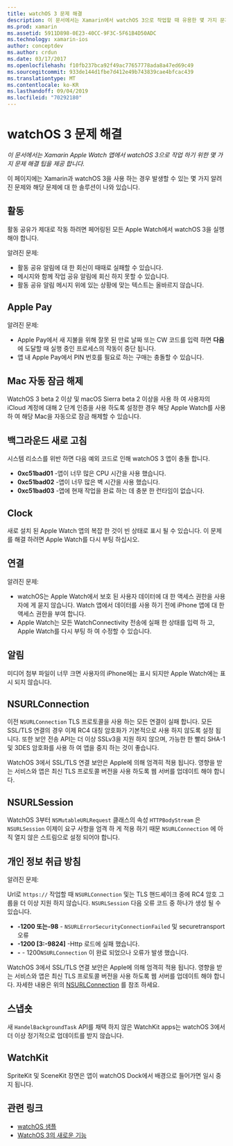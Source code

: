 ```yaml
---
title: watchOS 3 문제 해결
description: 이 문서에서는 Xamarin에서 watchOS 3으로 작업할 때 유용한 몇 가지 문제 해결 팁을 제공 합니다. 팁은 활동, Apple Pay, 백그라운드 새로 고침, NSURLConnection, 개인 정보 보호 등에 관련 됩니다.
ms.prod: xamarin
ms.assetid: 5911D898-0E23-40CC-9F3C-5F61B4D50ADC
ms.technology: xamarin-ios
author: conceptdev
ms.author: crdun
ms.date: 03/17/2017
ms.openlocfilehash: f10fb237bca92f49ac77657778ada8a47ed69c49
ms.sourcegitcommit: 933de144d1fbe7d412e49b743839cae4bfcac439
ms.translationtype: MT
ms.contentlocale: ko-KR
ms.lasthandoff: 09/04/2019
ms.locfileid: "70292180"
---
```

# <a name="watchos-3-troubleshooting"></a>watchOS 3 문제 해결

_이 문서에서는 Xamarin Apple Watch 앱에서 watchOS 3으로 작업 하기 위한 몇 가지 문제 해결 팁을 제공 합니다._

이 페이지에는 Xamarin과 watchOS 3을 사용 하는 경우 발생할 수 있는 몇 가지 알려진 문제와 해당 문제에 대 한 솔루션이 나와 있습니다.

## <a name="activities"></a>활동

활동 공유가 제대로 작동 하려면 페어링된 모든 Apple Watch에서 watchOS 3을 실행 해야 합니다.

알려진 문제:

- 활동 공유 알림에 대 한 회신이 때때로 실패할 수 있습니다.
- 메시지와 함께 작업 공유 알림에 회신 하지 못할 수 있습니다.
- 활동 공유 알림 메시지 위에 있는 상황에 맞는 텍스트는 올바르지 않습니다.

## <a name="apple-pay"></a>Apple Pay

알려진 문제:

- Apple Pay에서 새 지불을 위해 잘못 된 만료 날짜 또는 CW 코드를 입력 하면 **다음** 에 도달할 때 실행 중인 프로세스의 작동이 중단 됩니다.
- 앱 내 Apple Pay에서 PIN 번호를 필요로 하는 구매는 충돌할 수 있습니다.

## <a name="auto-mac-unlock"></a>Mac 자동 잠금 해제

WatchOS 3 beta 2 이상 및 macOS Sierra beta 2 이상을 사용 하 여 사용자의 iCloud 계정에 대해 2 단계 인증을 사용 하도록 설정한 경우 해당 Apple Watch를 사용 하 여 해당 Mac을 자동으로 잠금 해제할 수 있습니다.

## <a name="background-refresh"></a>백그라운드 새로 고침

시스템 리소스를 위반 하면 다음 예외 코드로 인해 watchOS 3 앱이 충돌 합니다.

- **0xc51bad01** -앱이 너무 많은 CPU 시간을 사용 했습니다.
- **0xc51bad02** -앱이 너무 많은 벽 시간을 사용 했습니다.
- **0xc51bad03** -앱에 현재 작업을 완료 하는 데 충분 한 런타임이 없습니다.

## <a name="clock"></a>Clock

새로 설치 된 Apple Watch 앱의 복잡 한 것이 빈 상태로 표시 될 수 있습니다. 이 문제를 해결 하려면 Apple Watch를 다시 부팅 하십시오.

## <a name="connectivity"></a>연결

알려진 문제:

- watchOS는 Apple Watch에서 보호 된 사용자 데이터에 대 한 액세스 권한을 사용자에 게 묻지 않습니다. Watch 앱에서 데이터를 사용 하기 전에 iPhone 앱에 대 한 액세스 권한을 부여 합니다.
- Apple Watch는 모든 WatchConnectivity 전송에 실패 한 상태를 입력 하 고, Apple Watch를 다시 부팅 하 여 수정할 수 있습니다.

## <a name="notifications"></a>알림

미디어 첨부 파일이 너무 크면 사용자의 iPhone에는 표시 되지만 Apple Watch에는 표시 되지 않습니다.

## <a name="nsurlconnection"></a>NSURLConnection

이전 `NSURLConnection` TLS 프로토콜을 사용 하는 모든 연결이 실패 합니다. 모든 SSL/TLS 연결의 경우 이제 RC4 대칭 암호화가 기본적으로 사용 하지 않도록 설정 됩니다. 또한 보안 전송 API는 더 이상 SSLv3을 지원 하지 않으며, 가능한 한 빨리 SHA-1 및 3DES 암호화를 사용 하 여 앱을 중지 하는 것이 좋습니다.

WatchOS 3에서 SSL/TLS 연결 보안은 Apple에 의해 엄격히 적용 됩니다. 영향을 받는 서비스와 앱은 최신 TLS 프로토콜 버전을 사용 하도록 웹 서버를 업데이트 해야 합니다.

## <a name="nsurlsession"></a>NSURLSession

WatchOS 3부터 `NSMutableURLRequest` 클래스의 속성 `HTTPBodyStream` 은 `NSURLSession` 이제이 요구 사항을 엄격 하 게 적용 하기 때문 `NSURLConnection` 에 아직 열지 않은 스트림으로 설정 되어야 합니다.

## <a name="privacy"></a>개인 정보 취급 방침

알려진 문제:

Url로 `https://` 작업할 때 `NSURLConnection` 및는 TLS 핸드셰이크 중에 RC4 암호 그룹을 더 이상 지원 하지 않습니다. `NSURLSession` 다음 오류 코드 중 하나가 생성 될 수 있습니다.

- **-1200 또는-98** - `NSURLErrorSecurityConnectionFailed` 및 securetransport 오류
- **-1200 [3:-9824]** -Http 로드에 실패 했습니다.
- **-**  -  1200`NSURLConnection` 이 완료 되었으나 오류가 발생 했습니다.

WatchOS 3에서 SSL/TLS 연결 보안은 Apple에 의해 엄격히 적용 됩니다. 영향을 받는 서비스와 앱은 최신 TLS 프로토콜 버전을 사용 하도록 웹 서버를 업데이트 해야 합니다. 자세한 내용은 위의 [NSURLConnection](#nsurlconnection) 를 참조 하세요.

## <a name="snapshots"></a>스냅숏

새 `HandelBackgroundTask` API를 채택 하지 않은 WatchKit apps는 watchOS 3에서 더 이상 정기적으로 업데이트를 받지 않습니다. 

## <a name="watchkit"></a>WatchKit

SpriteKit 및 SceneKit 장면은 앱이 watchOS Dock에서 배경으로 들어가면 일시 중지 됩니다.

## <a name="related-links"></a>관련 링크

- [watchOS 샘플](https://docs.microsoft.com/samples/browse/?products=xamarin&term=Xamarin.iOS+watchOS)
- [WatchOS 3의 새로운 기능](https://developer.apple.com/library/prerelease/content/releasenotes/General/WhatsNewInwatchOS/Articles/watchOS3.html#//apple_ref/doc/uid/TP40017085-SW1)
